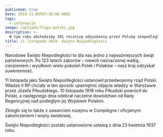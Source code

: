 ```yaml
---
published: true
date: 2019-11-09T07:30:00.000Z
tags:
  - informacje
image: /uploads/flaga-polski.jpg
description: >-
  W tym roku obchodzimy 101 rocznicę odzyskania przez Polskę niepodległości po 123 latach zaborów.
title: 11 listopada 2019. Święto Niepodległości
---
```


Narodowe Święto Niepodległości to dla nas jedno z najważniejszych świąt państwowych.  Po 123 latach zaborów – niewoli naznaczonej walką, cierpieniem i wysiłkiem wielu pokoleń Polek i Polaków – nasz kraj odzyskał suwerenność. 

11 listopada jako Święto Niepodległości ustanowił przedwojenny rząd Polski. Władze II RP chciały w ten sposób upamiętnić objęcie władzy w Warszawie przez Józefa Piłsudskiego. 10 listopada 1918 roku Piłsudski powrócił do Polski, a następnego dnia odebrał naczelne dowództwo od Rady Regencyjnej nad podległym jej Wojskiem Polskim.

Zbiegło się to także z zawarciem rozejmu w Compiègne i oficjalnym zakończeniem I wojny światowej.

Święto Niepodległości zostało ustanowione ustawą z dnia 23 kwietnia 1937 roku.